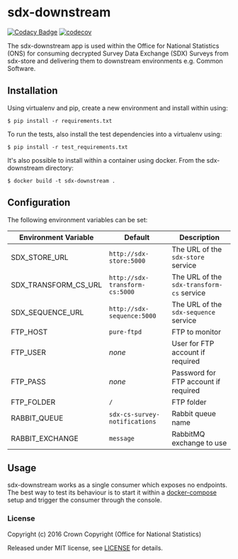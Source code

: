 # sdx-downstream

[![Codacy Badge](https://api.codacy.com/project/badge/Grade/bf44060d82ee41f49d73729b9150eb99)](https://www.codacy.com/app/ons-sdc/sdx-downstream?utm_source=github.com&amp;utm_medium=referral&amp;utm_content=ONSdigital/sdx-downstream&amp;utm_campaign=Badge_Grade) [![codecov](https://codecov.io/gh/ONSdigital/sdx-downstream/branch/master/graph/badge.svg)](https://codecov.io/gh/ONSdigital/sdx-downstream)

The sdx-downstream app is used within the Office for National Statistics (ONS) for consuming decrypted Survey Data Exchange (SDX) Surveys from sdx-store and delivering them to downstream environments e.g. Common Software.

## Installation

Using virtualenv and pip, create a new environment and install within using:

    $ pip install -r requirements.txt

To run the tests, also install the test dependencies into a virtualenv using:

    $ pip install -r test_requirements.txt

It's also possible to install within a container using docker. From the sdx-downstream directory:

    $ docker build -t sdx-downstream .

## Configuration

The following environment variables can be set:

| Environment Variable    | Default                               | Description
|-------------------------|---------------------------------------|----------------
| SDX_STORE_URL           | `http://sdx-store:5000`               | The URL of the `sdx-store` service
| SDX_TRANSFORM_CS_URL    | `http://sdx-transform-cs:5000`        | The URL of the `sdx-transform-cs` service
| SDX_SEQUENCE_URL        | `http://sdx-sequence:5000`            | The URL of the `sdx-sequence` service
| FTP_HOST                | `pure-ftpd`                           | FTP to monitor
| FTP_USER                | _none_                                | User for FTP account if required
| FTP_PASS                | _none_                                | Password for FTP account if required
| FTP_FOLDER              | `/`                                   | FTP folder
| RABBIT_QUEUE            | `sdx-cs-survey-notifications`         | Rabbit queue name
| RABBIT_EXCHANGE         | `message`                             | RabbitMQ exchange to use

## Usage

sdx-downstream works as a single consumer which exposes no endpoints. The best way to test its behaviour is to start it within a [docker-compose](https://github.com/ONSdigital/sdx-compose) setup and trigger the consumer through the console.

### License

Copyright (c) 2016 Crown Copyright (Office for National Statistics)

Released under MIT license, see [LICENSE](LICENSE) for details.
